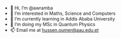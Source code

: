 - 👋 Hi, I’m @awramba
- 👀 I’m interested in Maths, Science and Computers
- 🌱 I’m currently learning in Addis Ababa University
- 💞️ I’m doing my MSc in Quantum Physics
- 📫 Email me at hussen.oumer@aau.edu.et

<!---
awramba/awramba is a ✨ special ✨ repository because its `README.md` (this file) appears on your GitHub profile.
You can click the Preview link to take a look at your changes.
--->
